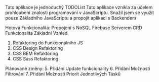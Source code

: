Tato aplikace je jednoduchý TODOList
Tato aplikace vznikla za učelem prohloubení znalosti programování v JavaScriptu.
Snažil jsem se využít pouze Základního JavaScriptu a propojit aplikaci s Backendem 

Hotová Funkcionalita:
Propojení s NoSQL Firebase Serverem
CRD Funkcionalita
Základní Vzhled
1. Refaktoring do Funkcionálního JS
2. CSS Design Refaktoring
3. CSS BEM Refaktoring
4. CSS Sass Refaktoring

Plánované změny:
5. Přidání Update funkcionality
6. Přidání Možnosti Filtrování
7. Přidání Možnosti Priorit Jednotlivých Tásků
